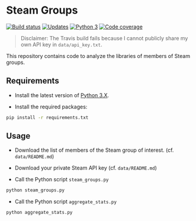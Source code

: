 # Steam Groups
 
[![Build status][build image]][build]
[![Updates][dependency image]][pyup]
[![Python 3][python3 image]][pyup]
[![Code coverage][codecov image]][codecov]

  [build]: https://travis-ci.org/woctezuma/steam-groups
  [build image]: https://travis-ci.org/woctezuma/steam-groups.svg?branch=master

  [pyup]: https://pyup.io/repos/github/woctezuma/steam-groups/
  [dependency image]: https://pyup.io/repos/github/woctezuma/steam-groups/shield.svg
  [python3 image]: https://pyup.io/repos/github/woctezuma/steam-groups/python-3-shield.svg

  [codecov]: https://codecov.io/gh/woctezuma/steam-groups
  [codecov image]: https://codecov.io/gh/woctezuma/steam-groups/branch/master/graph/badge.svg

> Disclaimer: The Travis build fails because I cannot publicly share my own API key in `data/api_key.txt`.

This repository contains code to analyze the libraries of members of Steam groups.

## Requirements

-   Install the latest version of [Python 3.X](https://www.python.org/downloads/).

-   Install the required packages:

```bash
pip install -r requirements.txt
```

## Usage

-   Download the list of members of the Steam group of interest. (cf. `data/README.md`)

-   Download your private Steam API key (cf. `data/README.md`)

-   Call the Python script `steam_groups.py`

```bash
python steam_groups.py
```

-   Call the Python script `aggregate_stats.py`

```bash
python aggregate_stats.py
```
